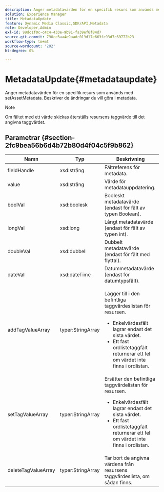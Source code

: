```yaml
---
description: Anger metadatavärden för en specifik resurs som används med setAssetMetadata. Beskriver de ändringar du vill göra i metadata.
solution: Experience Manager
title: MetadataUpdate
feature: Dynamic Media Classic,SDK/API,Metadata
role: Developer,Admin
exl-id: 99dc1f0c-c4c4-433e-9b91-fa39ef6f84d7
source-git-commit: 790ce3aa4e9aadc019d17e663fc93d7c69772b23
workflow-type: tm+mt
source-wordcount: '202'
ht-degree: 0%

---
```


# MetadataUpdate{#metadataupdate}

Anger metadatavärden för en specifik resurs som används med setAssetMetadata. Beskriver de ändringar du vill göra i metadata.

>[!NOTE]
>
>Om fältet med ett värde skickas återställs resursens taggvärde till det angivna taggvärdet.

## Parametrar {#section-2fc9bea56b6d4b72b80d4f04c5f9b862}

<table id="table_04100BB8ABD84EF68B0A7CE3AD946414"> 
 <thead> 
  <tr> 
   <th colname="col1" class="entry"> Namn </th> 
   <th colname="col2" class="entry"> Typ </th> 
   <th colname="col3" class="entry"> Beskrivning </th> 
  </tr> 
 </thead>
 <tbody> 
  <tr> 
   <td colname="col1"> <span class="codeph"> <span class="varname"> fieldHandle</span> </span> </td> 
   <td colname="col2"> <span class="codeph"> xsd:sträng</span> </td> 
   <td colname="col3"> Fältreferens för metadata. </td> 
  </tr> 
  <tr> 
   <td colname="col1"> <span class="codeph"> <span class="varname"> value</span> </span> </td> 
   <td colname="col2"> <span class="codeph"> xsd:sträng</span> </td> 
   <td colname="col3"> Värde för metadatauppdatering. </td> 
  </tr> 
  <tr> 
   <td colname="col1"> <span class="codeph"> <span class="varname"> boolVal</span> </span> </td> 
   <td colname="col2"> <span class="codeph"> xsd:boolesk</span> </td> 
   <td colname="col3"> Booleskt metadatavärde (endast för fält av typen Boolean). </td> 
  </tr> 
  <tr> 
   <td colname="col1"> <span class="codeph"> <span class="varname"> longVal</span> </span> </td> 
   <td colname="col2"> <span class="codeph"> xsd:long</span> </td> 
   <td colname="col3"> Långt metadatavärde (endast för fält av typen int). </td> 
  </tr> 
  <tr> 
   <td colname="col1"> <span class="codeph"> <span class="varname"> doubleVal</span> </span> </td> 
   <td colname="col2"> <span class="codeph"> xsd:dubbel</span> </td> 
   <td colname="col3"> Dubbelt metadatavärde (endast för fält med flyttal). </td> 
  </tr> 
  <tr> 
   <td colname="col1"> <span class="codeph"> <span class="varname"> dateVal</span> </span> </td> 
   <td colname="col2"> <span class="codeph"> xsd:dateTime</span> </td> 
   <td colname="col3"> Datummetadatavärde (endast för datumtypsfält). </td> 
  </tr> 
  <tr> 
   <td colname="col1"> <span class="codeph"> <span class="varname"> addTagValueArray</span> </span> </td> 
   <td colname="col2"> <span class="codeph"> typer:StringArray</span> </td> 
   <td colname="col3"> <p>Lägger till i den befintliga taggvärdeslistan för resursen. 
     <ul id="ul_08DE6C490B614560A6118E7AC59720E3"> 
      <li id="li_358A3BDC0EC94CCF8178CD789F09F804">Enkelvärdesfält lagrar endast det sista värdet. </li> 
      <li id="li_3F47D3A3C63A4752BF9A45F7B00A6E70">Ett fast ordlistetaggfält returnerar ett fel om värdet inte finns i ordlistan. </li> 
     </ul> </p> </td> 
  </tr> 
  <tr> 
   <td colname="col1"> <span class="codeph"> <span class="varname"> setTagValueArray</span> </span> </td> 
   <td colname="col2"> <span class="codeph"> typer:StringArray</span> </td> 
   <td colname="col3">Ersätter den befintliga taggvärdelistan för resursen. 
    <ul id="ul_941C915C69E84CF2AC5938378837EB92"> 
     <li id="li_6E85019335034B2EB1302696AE690ED5">Enkelvärdesfält lagrar endast det sista värdet. </li> 
     <li id="li_0DC56717EBB642D29FB7A3D043CEDED1">Ett fast ordlistetaggfält returnerar ett fel om värdet inte finns i ordlistan. </li> 
    </ul> </td> 
  </tr> 
  <tr> 
   <td colname="col1"> <span class="codeph"> <span class="varname"> deleteTagValueArray</span> </span> </td> 
   <td colname="col2"> <span class="codeph"> typer:StringArray</span> </td> 
   <td colname="col3"> Tar bort de angivna värdena från resursens taggvärdeslista, om sådan finns. </td> 
  </tr> 
 </tbody> 
</table>
